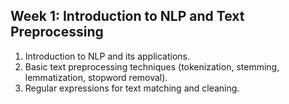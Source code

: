 ## **Week 1: Introduction to NLP and Text Preprocessing**
1. Introduction to NLP and its applications.
2. Basic text preprocessing techniques (tokenization, stemming, lemmatization, stopword removal).
3. Regular expressions for text matching and cleaning.